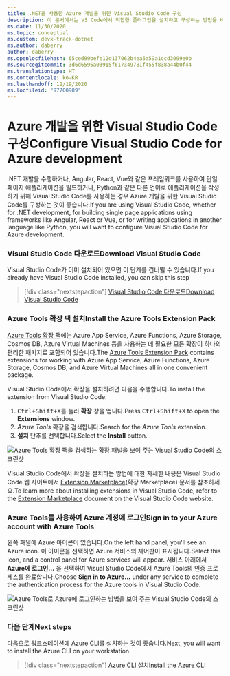 ```yaml
---
title: .NET을 사용한 Azure 개발을 위한 Visual Studio Code 구성
description: 이 문서에서는 VS Code에서 적합한 플러그인을 설치하고 구성하는 방법을 비롯해 Azure 개발을 위한 Visual Studio Code를 구성하는 방법을 안내합니다.
ms.date: 11/30/2020
ms.topic: conceptual
ms.custom: devx-track-dotnet
ms.author: daberry
author: daberry
ms.openlocfilehash: 65ced99befe12d137062b4ea6a59a1ccd3099e0b
ms.sourcegitcommit: 3d6d6595a03915f617349781f455f838a44b0f44
ms.translationtype: HT
ms.contentlocale: ko-KR
ms.lasthandoff: 12/19/2020
ms.locfileid: "97700989"
---
```

# <a name="configure-visual-studio-code-for-azure-development"></a><span data-ttu-id="973cd-103">Azure 개발을 위한 Visual Studio Code 구성</span><span class="sxs-lookup"><span data-stu-id="973cd-103">Configure Visual Studio Code for Azure development</span></span>

<span data-ttu-id="973cd-104">.NET 개발을 수행하거나, Angular, React, Vue와 같은 프레임워크를 사용하여 단일 페이지 애플리케이션을 빌드하거나, Python과 같은 다른 언어로 애플리케이션을 작성하기 위해 Visual Studio Code를 사용하는 경우 Azure 개발을 위한 Visual Studio Code를 구성하는 것이 좋습니다.</span><span class="sxs-lookup"><span data-stu-id="973cd-104">If you are using Visual Studio Code, whether for .NET development, for building single page applications using frameworks like Angular, React or Vue, or for writing applications in another language like Python, you will want to configure Visual Studio Code for Azure development.</span></span>

### <a name="download-visual-studio-code"></a><span data-ttu-id="973cd-105">Visual Studio Code 다운로드</span><span class="sxs-lookup"><span data-stu-id="973cd-105">Download Visual Studio Code</span></span>

<span data-ttu-id="973cd-106">Visual Studio Code가 이미 설치되어 있으면 이 단계를 건너뛸 수 있습니다.</span><span class="sxs-lookup"><span data-stu-id="973cd-106">If you already have Visual Studio Code installed, you can skip this step</span></span>

> [!div class="nextstepaction"]
> [<span data-ttu-id="973cd-107">Visual Studio Code 다운로드</span><span class="sxs-lookup"><span data-stu-id="973cd-107">Download Visual Studio Code</span></span>](https://code.visualstudio.com/download)

### <a name="install-the-azure-tools-extension-pack"></a><span data-ttu-id="973cd-108">Azure Tools 확장 팩 설치</span><span class="sxs-lookup"><span data-stu-id="973cd-108">Install the Azure Tools Extension Pack</span></span>

<span data-ttu-id="973cd-109">[Azure Tools 확장 팩](https://marketplace.visualstudio.com/items?itemName=ms-vscode.vscode-node-azure-pack)에는 Azure App Service, Azure Functions, Azure Storage, Cosmos DB, Azure Virtual Machines 등을 사용하는 데 필요한 모든 확장이 하나의 편리한 패키지로 포함되어 있습니다.</span><span class="sxs-lookup"><span data-stu-id="973cd-109">The [Azure Tools Extension Pack](https://marketplace.visualstudio.com/items?itemName=ms-vscode.vscode-node-azure-pack) contains extensions for working with Azure App Service, Azure Functions, Azure Storage, Cosmos DB, and Azure Virtual Machines all in one convenient package.</span></span>

<span data-ttu-id="973cd-110">Visual Studio Code에서 확장을 설치하려면 다음을 수행합니다.</span><span class="sxs-lookup"><span data-stu-id="973cd-110">To install the extension from Visual Studio Code:</span></span>

1. <span data-ttu-id="973cd-111"><kbd>Ctrl+Shift+X</kbd>를 눌러 **확장** 창을 엽니다.</span><span class="sxs-lookup"><span data-stu-id="973cd-111">Press <kbd>Ctrl+Shift+X</kbd> to open the **Extensions** window.</span></span>
1. <span data-ttu-id="973cd-112">*Azure Tools* 확장을 검색합니다.</span><span class="sxs-lookup"><span data-stu-id="973cd-112">Search for the *Azure Tools* extension.</span></span>
1. <span data-ttu-id="973cd-113">**설치** 단추를 선택합니다.</span><span class="sxs-lookup"><span data-stu-id="973cd-113">Select the **Install** button.</span></span>

![Azure Tools 확장 팩을 검색하는 확장 패널을 보여 주는 Visual Studio Code의 스크린샷](./media/visual-studio-code-azure-tools.png)

<span data-ttu-id="973cd-115">Visual Studio Code에서 확장을 설치하는 방법에 대한 자세한 내용은 Visual Studio Code 웹 사이트에서 [Extension Marketplace](https://code.visualstudio.com/docs/editor/extension-gallery)(확장 Marketplace) 문서를 참조하세요.</span><span class="sxs-lookup"><span data-stu-id="973cd-115">To learn more about installing extensions in Visual Studio Code, refer to the [Extension Marketplace](https://code.visualstudio.com/docs/editor/extension-gallery) document on the Visual Studio Code website.</span></span>

### <a name="sign-in-to-your-azure-account-with-azure-tools"></a><span data-ttu-id="973cd-116">Azure Tools를 사용하여 Azure 계정에 로그인</span><span class="sxs-lookup"><span data-stu-id="973cd-116">Sign in to your Azure account with Azure Tools</span></span>

<span data-ttu-id="973cd-117">왼쪽 패널에 Azure 아이콘이 있습니다.</span><span class="sxs-lookup"><span data-stu-id="973cd-117">On the left hand panel, you'll see an Azure icon.</span></span> <span data-ttu-id="973cd-118">이 아이콘을 선택하면 Azure 서비스의 제어판이 표시됩니다.</span><span class="sxs-lookup"><span data-stu-id="973cd-118">Select this icon, and a control panel for Azure services will appear.</span></span> <span data-ttu-id="973cd-119">서비스 아래에서 **Azure에 로그인...** 을 선택하여 Visual Studio Code에서 Azure Tools의 인증 프로세스를 완료합니다.</span><span class="sxs-lookup"><span data-stu-id="973cd-119">Choose **Sign in to Azure...** under any service to complete the authentication process for the Azure tools in Visual Studio Code.</span></span>

![Azure Tools로 Azure에 로그인하는 방법을 보여 주는 Visual Studio Code의 스크린샷](./media/visual-studio-code-azure-login.png)

### <a name="next-steps"></a><span data-ttu-id="973cd-121">다음 단계</span><span class="sxs-lookup"><span data-stu-id="973cd-121">Next steps</span></span>

<span data-ttu-id="973cd-122">다음으로 워크스테이션에 Azure CLI를 설치하는 것이 좋습니다.</span><span class="sxs-lookup"><span data-stu-id="973cd-122">Next, you will want to install the Azure CLI on your workstation.</span></span>

> [!div class="nextstepaction"]
> [<span data-ttu-id="973cd-123">Azure CLI 설치</span><span class="sxs-lookup"><span data-stu-id="973cd-123">Install the Azure CLI</span></span>](./install-azure-cli.md)

